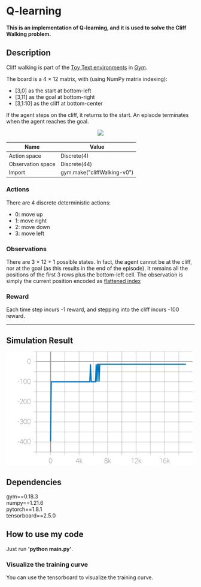 # Q-learning
**This is an implementation of Q-learning, and it is used to solve the Cliff Walking problem.**

## Description

Cliff walking is part of the [Toy Text environments](https://www.gymlibrary.dev/environments/toy_text/) in [Gym](https://www.gymlibrary.dev/).

The board is a 4 $\times$ 12 matrix, with (using NumPy matrix indexing):
* [3,0] as the start at bottom-left
* [3,11] as the goal at bottom-right
* [3,1:10] as the cliff at bottom-center

If the agent steps on the cliff, it returns to the start. An episode terminates when the agent reaches the goal.

<div align=center><img src="https://www.gymlibrary.dev/_images/cliff_walking.gif"></div>  


|Name  | Value |
|------       |------       |
|Action space | Discrete(4) |
|Observation space | Discrete(44) | 
|Import|gym.make("cliffWalking-v0") |


### Actions
There are 4 discrete deterministic actions:
* 0: move up
* 1: move right
* 2: move down
* 3: move left

### Observations
There are 3 $\times$ 12 + 1 possible states. In fact, the agent cannot be at the cliff, nor at the goal (as this results in the end of the episode). It remains all the positions of the first 3 rows plus the bottom-left cell. The observation is simply the current position encoded as [flattened index](https://numpy.org/doc/stable/reference/generated/numpy.unravel_index.html)

### Reward
Each time step incurs -1 reward, and stepping into the cliff incurs -100 reward.

---
## Simulation Result
<img src="https://github.com/lukas0516/RL_PyTorch/blob/main/1.%20Q-learning/result.svg" width=500/>

## Dependencies
gym==0.18.3  
numpy==1.21.6  
pytorch==1.8.1  
tensorboard==2.5.0

## How to use my code
Just run **'python main.py'**.   
### Visualize the training curve
You can use the tensorboard to visualize the training curve. 
